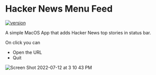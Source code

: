 # Hacker News Menu Feed

[![version](https://img.shields.io/badge/version-0.0.1-green.svg)](https://github.com/agencyenterprise/Hacker-News-Menu-Feed/releases/download/Hacker.News.Menu.Feed-0.0.1.zip)

A simple MacOS App that adds Hacker News top stories in status bar.

On click you can
 - Open the URL
 - Quit
 

![Screen Shot 2022-07-12 at 3 10 43 PM](https://user-images.githubusercontent.com/7142161/178563965-75a143f3-6d04-4893-bb3f-d81f41e6e92e.png)
